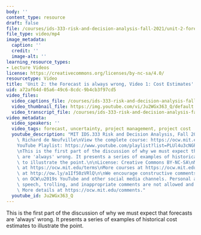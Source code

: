 ```yaml
---
body: ''
content_type: resource
draft: false
file: /courses/ids-333-risk-and-decision-analysis-fall-2021/unit-2-forecast-always-wrong-video-1_360p_16_9.mp4
file_type: video/mp4
image_metadata:
  caption: ''
  credit: ''
  image-alt: ''
learning_resource_types:
- Lecture Videos
license: https://creativecommons.org/licenses/by-nc-sa/4.0/
resourcetype: Video
title: 'Unit 2: the Forecast is always wrong, Video 1: Cost Estimates'
uid: a72af64d-05a6-49c6-8cdc-9b4cb3f97cd5
video_files:
  video_captions_file: /courses/ids-333-risk-and-decision-analysis-fall-2021/1dzj6n7Jo5XMJ0nXcNtUD1FTdz-bIJJCv_transcript.webvtt
  video_thumbnail_file: https://img.youtube.com/vi/Ju2WGx363_Q/default.jpg
  video_transcript_file: /courses/ids-333-risk-and-decision-analysis-fall-2021/1dzj6n7Jo5XMJ0nXcNtUD1FTdz-bIJJCv_transcript.pdf
video_metadata:
  video_speakers: ''
  video_tags: forecast, uncertainty, project management, project cost
  youtube_description: "MIT IDS.333 Risk and Decision Analysis, Fall 2021\nInstructor:\
    \ Richard de Neufville\nView the complete course: https://ocw.mit.edu/IDS-333F21\n\
    YouTube Playlist: https://www.youtube.com/playlist?list=PLUl4u3cNGP62jwhTqp8_1kwrkDkxZhpQC\n\
    \nThis is the first part of the discussion of why we must expect that forecasts\
    \ are 'always' wrong. It presents a series of examples of historical cost estimates\
    \ to illustrate the point.\n\nLicense: Creative Commons BY-NC-SA\nMore information\
    \ at https://ocw.mit.edu/terms\nMore courses at https://ocw.mit.edu\nSupport OCW\
    \ at http://ow.ly/a1If50zVRlQ\n\nWe encourage constructive comments and discussion\
    \ on OCW\u2019s YouTube and other social media channels. Personal attacks, hate\
    \ speech, trolling, and inappropriate comments are not allowed and may be removed.\
    \ More details at https://ocw.mit.edu/comments."
  youtube_id: Ju2WGx363_Q
---
```

This is the first part of the discussion of why we must expect that forecasts are 'always' wrong. It presents a series of examples of historical cost estimates to illustrate the point.